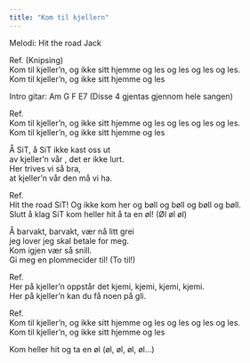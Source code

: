 ```yaml
---
title: "Kom til kjellern"
---
```


Melodi: Hit the road Jack

Ref. (Knipsing)  
Kom til kjeller’n, og ikke sitt hjemme og les og les og les og les.  
Kom til kjeller’n, og ikke sitt hjemme og les

Intro gitar: Am G F E7 (Disse 4 gjentas gjennom hele sangen)

Ref.  
Kom til kjeller’n, og ikke sitt hjemme og les og les og les og les.  
Kom til kjeller’n, og ikke sitt hjemme og les

Å SiT, å SiT ikke kast oss ut  
av kjeller’n vår , det er ikke lurt.  
Her trives vi så bra,  
at kjeller’n vår den må vi ha.

Ref.  
Hit the road SiT! Og ikke kom her og bøll og bøll og bøll og bøll.  
Slutt å klag SiT kom heller hit å ta en øl! (Øl øl øl)

Å barvakt, barvakt, vær nå litt grei  
jeg lover jeg skal betale for meg.  
Kom igjen vær så snill.  
Gi meg en plommecider til! (To til!)

Ref.  
Her på kjeller’n oppstår det kjemi, kjemi, kjemi, kjemi.  
Her på kjeller’n kan du få noen på gli.

Ref.  
Kom til kjeller’n, og ikke sitt hjemme og les og les og les og les.  
Kom til kjeller’n, og ikke sitt hjemme og les

Kom heller hit og ta en øl (øl, øl, øl, øl…)